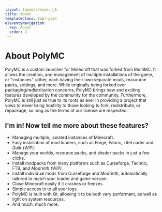 ```yaml
---
layout: layouts/main.njk
title: About
templateClass: tmpl-post
eleventyNavigation:
  key: About
  order: 3
---
```

# About PolyMC

PolyMC is a custom launcher for Minecraft that was forked from MultiMC. It allows the creation, and management of multiple installations of the game, or "instances" rather, each having their own separate mods, reasource packs, settings, and more. While originally being forked over packaging/redistribution concerns, PolyMC brings new and exciting features developed by the community for the community. Furthermore, PolyMC is still just as true to its roots as ever in providing a project that vows to never bring hostility to those looking to fork, redistribute, or repackage, so long as the terms of our license are respected. 

## I'm in! Now tell me more about these features?

- Managing multiple, isolated instances of Minecraft.
- Easy installation of mod loaders, such as  Forge, Fabric, LiteLoader and *Quilt (WIP)*.
- Manage your worlds, resource packs, and shader packs in just a few clicks.
- Install modpacks from many platforms such as Curseforge, Technic, FTB, and *Modrinth (WIP)*.
- Install individual mods from Curseforge and Modrinth, automatically tailored to match your loader and game version.
- Close Minecraft easily if it crashes or freezes.
- Simple access to to all your logs.
- PolyMC is built with Qt, allowing it to be both very performant, as well as light on system resources.
- And much, much more.

